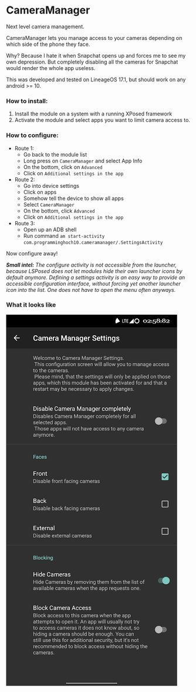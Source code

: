 # CameraManager
Next level camera management.

CameraManager lets you manage access to your cameras depending on which side of the phone they face.

Why? Because I hate it when Snapchat opens up and forces me to see my own depression. But completely disabling all the cameras for Snapchat would render the whole app useless.

This was developed and tested on LineageOS 17.1, but should work on any android >= 10.

### How to install:

1. Install the module on a system with a running XPosed framework
1. Activate the module and select apps you want to limit camera access to.

### How to configure:

- Route 1:
    - Go back to the module list
    - Long press on `CameraManager` and select App Info
    - On the bottom, click on `Advanced`
    - Click on `Additional settings in the app`
- Route 2:
    - Go into device settings
    - Click on apps
    - Somehow tell the device to show all apps
    - Select `CameraManager`
    - On the bottom, click `Advanced`
    - Click on `Additional settings in the app`
- Route 3:
    - Open up an ADB shell
    - Run command `am start-activity com.programminghoch10.cameramanager/.SettingsActivity`

Now configure away!

___Small intel:__ The configure activity is not accessible from the launcher, 
because LSPosed does not let modules hide their own launcher icons by default anymore. 
Defining a settings activity is an easy way to provide an accessible configuration interface, 
without forcing yet another launcher icon into the list.
One does not have to open the menu often anyways._

### What it looks like
![Screenshot](screenshot.png)
